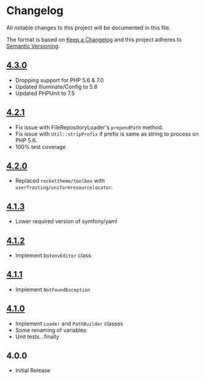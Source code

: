 # Changelog

All notable changes to this project will be documented in this file.

The format is based on [Keep a Changelog](http://keepachangelog.com/en/1.0.0/) and this project adheres to [Semantic Versioning](http://semver.org/spec/v2.0.0.html).

## [4.3.0]
- Dropping support for PHP 5.6 & 7.0
- Updated Illuminate/Config to 5.8
- Updated PHPUnit to 7.5

## [4.2.1]
- Fix issue with FileRepositoryLoader's `prependPath` method.
- Fix issue with `Util::stripPrefix` if prefix is same as string to process on PHP 5.6.
- 100% test coverage

## [4.2.0]
- Replaced `rockettheme/toolbox` with `userfrosting/uniformresourcelocator`.

## [4.1.3]
- Lower required version of symfony/yaml

## [4.1.2]
- Implement `DotenvEditor` class

## [4.1.1]
- Implement `NotFoundException`

## [4.1.0]
- Implement `Loader` and `PathBuilder` classes
- Some renaming of variables
- Unit tests...finally

## 4.0.0
- Initial Release

[4.3.0]: https://github.com/userfrosting/support/compare/4.2.1...4.3.0
[4.2.1]: https://github.com/userfrosting/support/compare/4.2.0...4.2.1
[4.2.0]: https://github.com/userfrosting/support/compare/4.1.3...4.2.0
[4.1.3]: https://github.com/userfrosting/support/compare/4.1.2...4.1.3
[4.1.2]: https://github.com/userfrosting/support/compare/4.1.1...4.1.2
[4.1.1]: https://github.com/userfrosting/support/compare/4.1.0...4.1.1
[4.1.0]: https://github.com/userfrosting/support/compare/4.0.0...4.1.0
